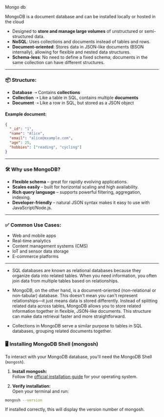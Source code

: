 Mongo db

MongoDB is a document database and can be installed locally or hosted in the cloud

- Designed to **store and manage large volumes** of unstructured or semi-structured data.
- **NoSQL**: Uses collections and documents instead of tables and rows.
- **Document-oriented**: Stores data in JSON-like documents (BSON internally), allowing for flexible and nested data structures.
- **Schema-less**: No need to define a fixed schema; documents in the same collection can have different structures.

---

### 📦 **Structure:**

- **Database** ➝ Contains **collections**
- **Collection** ➝ Like a table in SQL, contains multiple **documents**
- **Document** ➝ Like a row in SQL, but stored as a JSON object

#### Example document:

```json
{
  "_id": "1",
  "name": "Alice",
  "email": "alice@example.com",
  "age": 25,
  "hobbies": ["reading", "cycling"]
}
```

---

### 🛠️ **Why use MongoDB?**

- **Flexible schema** – great for rapidly evolving applications.
- **Scales easily** – built for horizontal scaling and high availability.
- **Rich query language** – supports powerful filtering, aggregation, indexing.
- **Developer-friendly** – natural JSON syntax makes it easy to use with JavaScript/Node.js.

---

### ✅ Common Use Cases:

- Web and mobile apps
- Real-time analytics
- Content management systems (CMS)
- IoT and sensor data storage
- E-commerce platforms

---

- SQL databases are known as relational databases because they organize data into related tables. When you need information, you often join data from multiple tables based on relationships.

- MongoDB, on the other hand, is a document-oriented (non-relational or non-tabular) database. This doesn't mean you can't represent relationships—it just means data is stored differently. Instead of splitting related data across tables, MongoDB allows you to store related information together in flexible, JSON-like documents. This structure can make data retrieval faster and more straightforward.

- Collections in MongoDB serve a similar purpose to tables in SQL databases, grouping related documents together.

### 🖥️ Installing MongoDB Shell (mongosh)

To interact with your MongoDB database, you'll need the MongoDB Shell (`mongosh`).

1. **Install mongosh:**  
   Follow the [official installation guide](https://www.mongodb.com/docs/mongodb-shell/install/) for your operating system.

2. **Verify installation:**  
   Open your terminal and run:

```bash
mongosh --version
```

If installed correctly, this will display the version number of mongosh.
